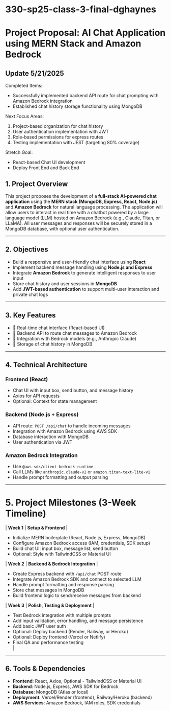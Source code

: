 # 330-sp25-class-3-final-dghaynes

# Project Proposal: AI Chat Application using MERN Stack and Amazon Bedrock


## Update 5/21/2025

Completed Items:
- Successfully implemented backend API route for chat prompting with Amazon Bedrock integration
- Established chat history storage functionality using MongoDB

Next Focus Areas:
1. Project-based organization for chat history
2. User authentication implementation with JWT
3. Role-based permissions for express routes
4. Testing implementation with JEST (targeting 80% coverage)

Stretch Goal:
- React-based Chat UI development
- Deploy Front End and Back End


## 1. Project Overview

This project proposes the development of a **full-stack AI-powered chat application** using the **MERN stack (MongoDB, Express, React, Node.js)** and **Amazon Bedrock** for natural language processing. The application will allow users to interact in real time with a chatbot powered by a large language model (LLM) hosted on Amazon Bedrock (e.g., Claude, Titan, or LLaMA). All user messages and responses will be securely stored in a MongoDB database, with optional user authentication.

---

## 2. Objectives

- Build a responsive and user-friendly chat interface using **React**
- Implement backend message handling using **Node.js and Express**
- Integrate **Amazon Bedrock** to generate intelligent responses to user input
- Store chat history and user sessions in **MongoDB**
- Add **JWT-based authentication** to support multi-user interaction and private chat logs

---

## 3. Key Features

- 🔹 Real-time chat interface (React-based UI)
- 🔹 Backend API to route chat messages to Amazon Bedrock
- 🔹 Integration with Bedrock models (e.g., Anthropic Claude)
- 🔹 Storage of chat history in MongoDB

---

## 4. Technical Architecture

### Frontend (React)

- Chat UI with input box, send button, and message history
- Axios for API requests
- Optional: Context for state management

### Backend (Node.js + Express)

- API route: `POST /api/chat` to handle incoming messages
- Integration with Amazon Bedrock using AWS SDK
- Database interaction with MongoDB
- User authentication via JWT

### Amazon Bedrock Integration

- Use `@aws-sdk/client-bedrock-runtime`
- Call LLMs like `anthropic.claude-v2` or `amazon.titan-text-lite-v1`
- Handle prompt formatting and output parsing

---

# 5. Project Milestones (3-Week Timeline)

| **Week 1** | **Setup & Frontend** |  

- Initialize MERN boilerplate (React, Node.js, Express, MongoDB)  
- Configure Amazon Bedrock access (IAM, credentials, SDK setup)  
- Build chat UI: input box, message list, send button  
- Optional: Style with TailwindCSS or Material UI  

| **Week 2** | **Backend & Bedrock Integration** |  

- Create Express backend with `/api/chat` POST route  
- Integrate Amazon Bedrock SDK and connect to selected LLM  
- Handle prompt formatting and response parsing  
- Store chat messages in MongoDB  
- Build frontend logic to send/receive messages from backend  

| **Week 3** | **Polish, Testing & Deployment** |

- Test Bedrock integration with multiple prompts  
- Add input validation, error handling, and message persistence  
- Add basic JWT user auth  
- Optional: Deploy backend (Render, Railway, or Heroku)  
- Optional: Deploy frontend (Vercel or Netlify)  
- Final QA and performance testing  
|

---

## 6. Tools & Dependencies

- **Frontend**: React, Axios, Optional - TailwindCSS or Material UI
- **Backend**: Node.js, Express, AWS SDK for Bedrock
- **Database**: MongoDB (Atlas or local)
- **Deployment**: Vercel/Render (frontend), Railway/Heroku (backend)
- **AWS Services**: Amazon Bedrock, IAM roles, SDK credentials


